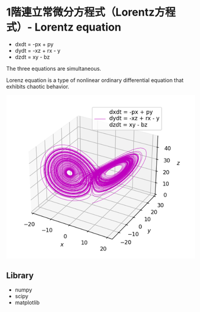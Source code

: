 # 1階連立常微分方程式（Lorentz方程式）- Lorentz equation
- dxdt = -px + py
- dydt = -xz + rx - y
- dzdt = xy - bz

The three equations are simultaneous.

Lorenz equation is a type of nonlinear ordinary differential equation that exhibits chaotic behavior.

![image](/assets/スクリーンショット%202025-03-08%20021036.png)

## Library
- numpy
- scipy
- matplotlib
